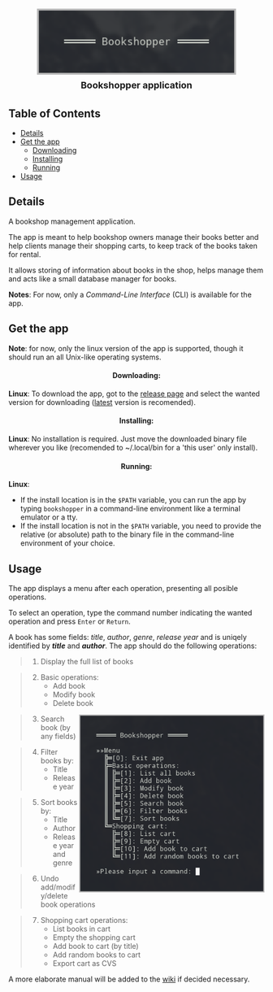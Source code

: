 <h1 align="center"> 
	<img src=".github/pictures/bookshopper-menu-title.png" align="center" height="130"> 
	<br>
	<font size="4"> Bookshopper application </font>
</h1>

## Table of Contents


- [Details](#details)
- [Get the app](#get-the-app)
	- [Downloading](#-downloading-)
	- [Installing](#-installing-)
	- [Running](#-running-)
- [Usage](#usage)

## Details

A bookshop management application.

The app is meant to help bookshop owners manage their books better and help clients manage their shopping carts, to keep track of the books taken for rental.

It allows storing of information about books in the shop, helps manage them and acts like a small database manager for books.

__Notes__: For now, only a _Command-Line Interface_ (CLI) is available for the app.

## Get the app

__Note__: for now, only the linux version of the app is supported, though it should run an all Unix-like operating systems.

<h4 align="center"> Downloading: </h4>

__Linux__: To download the app, got to the [release page](https://github.com/adipopbv/bookshopper/releases) and select the wanted version for downloading ([latest](https://github.com/adipopbv/bookshopper/releases/latest) version is recomended).

<h4 align="center"> Installing: </h4>

__Linux__: No installation is required. Just move the downloaded binary file wherever you like (recomended to ~/.local/bin for a 'this user' only install).

<h4 align="center"> Running: </h4>

__Linux__: 
* If the install location is in the <code>$PATH</code> variable, you can run the app by typing <code>bookshopper</code> in a command-line environment like a terminal emulator or a tty.
* If the install location is not in the <code>$PATH</code> variable, you need to provide the relative (or absolute) path to the binary file in the command-line environment of your choice.

## Usage

The app displays a menu after each operation, presenting all posible operations.

To select an operation, type the command number indicating the wanted operation and press <code>Enter</code> or <code>Return</code>.

A book has some fields: _title_, _author_, _genre_, _release year_ and is uniqely identified by _**title**_ and _**author**_. The app should do the following operations:
> 1. Display the full list of books

> 2. Basic operations:
>    * Add book
>    * Modify book
>    * Delete book
<img src=".github/pictures/bookshopper-menu-main.png" align="right" height="350px">

> 3. Search book (by any fields)

> 4. Filter books by:
>    * Title
>    * Release year

> 5. Sort books by:
>    * Title
>    * Author
>    * Release year and genre

> 6. Undo add/modify/delete book operations

> 7. Shopping cart operations:
>    * List books in cart
>    * Empty the shopping cart
>    * Add book to cart (by title)
>    * Add random books to cart
>    * Export cart as CVS

A more elaborate manual will be added to the [wiki](https://github.com/adipopbv/bookshopper/wiki) if decided necessary.
